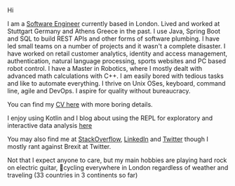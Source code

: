 Hi

I am a [Software Engineer](https://en.wikipedia.org/wiki/Margaret_Hamilton_(scientist)#Legacy) currently based in London. Lived and worked at Stuttgart Germany and Athens Greece in the past. I use Java, Spring Boot and SQL to build REST APIs and other forms of software plumbing. I have led small teams on a number of projects and it wasn't a complete disaster. I have worked on retail customer analytics, identity and access management, authentication, natural language processing, sports websites and PC based robot control. I have a Master in Robotics, where I mostly dealt with advanced math calculations with C++. I am easily bored with tedious tasks and like to automate everything. I thrive on Unix OSes, keyboard, command line, agile and DevOps. I aspire for quality without bureaucracy.

You can find my [CV here](ManosNikolaidisCV.md) with more boring details.

I enjoy using Kotlin and I blog about using the REPL for exploratory and interactive data analysis [here](https://shadowmanos.github.io/explore-data-with-kotlin-repl)

You may also find me at [StackOverflow](https://stackoverflow.com/users/1413133/manos-nikolaidis), [LinkedIn](https://www.linkedin.com/in/manosnikolaidis) and [Twitter](https://twitter.com/shadowmanos) though I mostly rant against Brexit at Twitter.

Not that I expect anyone to care, but my main hobbies are playing hard rock on electric guitar, 🤘cycling everywhere in London regardless of weather and traveling (33 countries in 3 continents so far)

